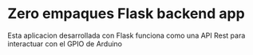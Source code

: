 # Zero empaques Flask backend app

Esta aplicacion desarrollada con Flask funciona como una API Rest para interactuar con el GPIO de Arduino
